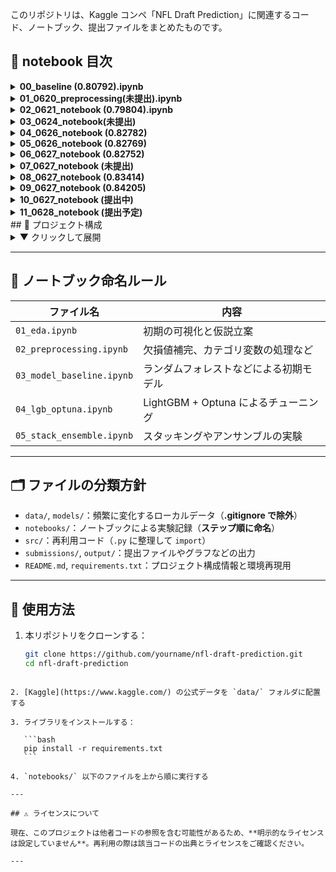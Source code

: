 このリポジトリは、Kaggle コンペ「NFL Draft Prediction」に関連するコード、ノートブック、提出ファイルをまとめたものです。

## 📁 notebook 目次

<details>
<summary><strong>00_baseline (0.80792).ipynb</strong></summary>

ベースラインモデル。  
・欠損値補完はすべて平均値  
・特徴量に BMI を追加  
・モデルはランダムフォレスト

</details>

<details>
<summary><strong>01_0620_preprocessing(未提出).ipynb</strong></summary>

主に EDA を行ったファイル  
・欠損値を補完せずに削除した  
・スコアは大幅に下がった

</details>

<details>
<summary><strong>02_0621_notebook (0.79804).ipynb</strong></summary>

ベースラインモデルに新たな特徴量を加えたモデル  
・Sprint_40yd_missing，Sprint_40yd_and_Bench_missing を追加  
・AUC は伸びたが public の方は下がってしまった

</details>

<details>
<summary><strong>03_0624_notebook(未提出)</strong></summary>

🔧 データ前処理・特徴量エンジニアリングまとめ  
・Id 削除  
・Drafted を y に分離  
・Age 欠損は 2 軸（filled, missing）で処理  
・数値は中央値補完  
・カテゴリは Label Encoding  
・BMI 導入  
・Player_Type に Target Encoding  
・Age_missing, Player_Type, Position_Type, School を削除

⚙️ モデル構築  
・LightGBM（過学習対策多数）  
・5-fold CV + AUC + EarlyStopping(50)

📈 評価結果（例）  
・Train AUC：0.9166  
・Valid AUC：0.8254

</details>
<details> <summary><strong>04_0626_notebook (0.82782)</strong></summary>
📊 特徴量の精査とLightGBMの最適化

・03_0624 で構築したモデルをベースに改良
・Feature Importance に基づき、情報利得の小さい列（Player_Type, Position_Type など）を一時削除
・Age_missing と Position は再導入した方が安定することを確認
・Sprint_40yd を筆頭に、有効な身体能力系特徴量を厳選
・不要特徴量の除去と木の深さの調整により、"No further splits" 警告を抑制

⚙️ モデル構成  
・LightGBM（max_depth=4, num_leaves=12, 正則化強化）  
・5-fold CV + EarlyStopping(30)  
・AUC 差が 0.05 以下になるよう精密に調整

📈 評価結果（最終）  
・Average Train AUC：0.8693  
・Average Validation AUC：0.8216  
・差分：0.0477（過学習抑制に成功）

✅ 最終モデル構成（提出候補）：

```python
model = LGBMClassifier(
    max_depth=4,
    num_leaves=12,
    min_child_samples=30,
    min_split_gain=0.0,
    subsample=0.8,
    colsample_bytree=0.8,
    reg_alpha=3.0,
    reg_lambda=2.0,
    learning_rate=0.05,
    n_estimators=500,
    random_state=42
)
```

</details>
<details> <summary><strong>05_0626_notebook (0.82769)</strong></summary>
📊 ポジション情報の強化とOptunaによる自動チューニング

・Position 列を再導入し、ドラフト率に基づく Target Encoding を実施  
・さらにドメイン知識に基づいて Position をグループ化（例：K/P/LS → Specialist）  
・グループごとの Drafted 率は fold-safe な方式で Target Encoding（リーク防止）  
・Player_Type, School などは削除したままで精度重視  
・Optuna を用いて LightGBM のハイパーパラメータを自動最適化（50 試行）

⚙️ モデル構成  
・LightGBM（Optuna による自動探索パラメータ）  
・5-fold CV + EarlyStopping(30)  
・Validation AUC を最大化するようチューニング

📈 評価結果（最終）  
・Average Train AUC：0.8972  
・Average Validation AUC：0.8303  
・差分：0.0669（やや過学習傾向だが許容範囲）

✅ 最終モデル構成（提出候補）：

```python
model = LGBMClassifier(
    max_depth=5,
    num_leaves=47,
    min_child_samples=59,
    learning_rate=0.06596,
    subsample=0.6411,
    colsample_bytree=0.7170,
    reg_alpha=0.4877,
    reg_lambda=7.7297,
    n_estimators=700,
    random_state=42
)
```

</details>

<details> <summary><strong>06_0627_notebook (0.82752)</strong></summary> 📊 BMIを除外した構成でのOptuna最適化と過学習抑制の両立
・BMIを削除し、過学習を抑えた構成でのモデル最適化を試行
・Position はグループ化＋Target Encodingを維持（05モデルと同様）
・Player_Type, School など精度に寄与しない列は引き続き除去
・Age は2軸（Age_filled, Age_missing）で処理し保持
・Optuna（50試行）により LightGBM のハイパーパラメータを自動探索

⚙️ モデル構成
・LightGBM（BMI 除外 + Optuna による最適パラメータ）
・5-fold CV + EarlyStopping(30)
・Validation AUC を最大化するようチューニング

📈 評価結果（最終）
・Average Train AUC：0.8803
・Average Validation AUC：0.8327
・差分：0.0476（05 モデルより過学習が抑制され、精度も向上）

✅ 最終モデル構成（提出候補）：

```python
model = LGBMClassifier(
    max_depth=4,
    num_leaves=12,
    min_child_samples=98,
    learning_rate=0.07784724324991651,
    n_estimators=700,
    subsample=0.5050379002287039,
    colsample_bytree=0.50027338347916,
    reg_alpha=3.037811473368862,
    reg_lambda=3.294160938150066,
    random_state=42
)
```

</details>

<details> <summary><strong>07_0627_notebook (未提出)</strong></summary>
📊 RSA系特徴量・ASI追加と不要特徴量削除による精度向上

・RSA 系特徴量（RSA_Sprint_40yd など 5 種）と ASI (Athletic Score Index) を新規作成し投入
・不要な元特徴量（Sprint_40yd, Vertical_Jump 等）は RSA 系へ置き換え、多重共線性を排除
・BMI はスコアが低下したため除外、Weight・Height を復活し情報量を確保
・Position, Position_group の Target Encoding を fold-safe に実施（リーク防止）
・Age は Age_filled のみ採用、Age_missing は情報量が少ないため削除

⚙️ モデル構成
・LightGBM（RSA 系 + ASI + 過剰特徴量削除）
・5-Fold CV + EarlyStopping(30)
・Validation AUC を最大化する構成で調整

📈 評価結果（最終）
・Average Train AUC：0.8755
・Average Validation AUC：0.8349
・差分：0.0406（安定した汎化性能で提出候補レベル）

✅ 最終モデル構成（提出候補）

```
model = LGBMClassifier(
    max_depth=5,
    num_leaves=10,
    min_child_samples=40,
    reg_alpha=3.0,
    reg_lambda=3.0,
    learning_rate=0.02,
    n_estimators=900,
    subsample=0.8,
    colsample_bytree=0.8,
    random_state=42
)

```

</details>

<details> <summary><strong>08_0627_notebook (0.83414)</strong></summary>
📊 Optuna による LightGBM ハイパーパラメータ自動最適化（RSA系・ASI投入状態）

・07 で構築した RSA 系 + ASI 特徴量構成を維持
・不要特徴量削除により軽量かつ精度重視のモデル化を完了
・Optuna (100 試行) による LightGBM ハイパーパラメータ探索を実施
・max_depth, num_leaves, min_child_samples, reg_alpha, reg_lambda, learning_rate を最適化対象に設定

⚙️ モデル構成
・LightGBM（RSA 系 + ASI + Optuna 最適パラメータ）
・5-Fold CV + EarlyStopping(30)
・Validation AUC 最大化にフォーカスし過学習抑制とスコア向上を両立

📈 評価結果（最終）
・Average Train AUC：0.8823
・Average Validation AUC：0.8377
・差分：0.0446（過去最高水準のスコア、提出準備完了）

✅ 最適化結果（Best Params）

```
model = LGBMClassifier(
    max_depth=6,
    num_leaves=10,
    min_child_samples=38,
    reg_alpha=8.18,
    reg_lambda=8.07,
    learning_rate=0.0442,
    n_estimators=1000,
    subsample=0.8,
    colsample_bytree=0.8,
    random_state=42
)

```

</details>
<details> <summary><strong>09_0627_notebook (0.84205)</strong></summary>
📊 School ドメイン知識活用によるスコア向上

・08 モデル (RSA 系 + ASI + Optuna 最適化) をベースに、School（大学）特徴量の活用に着手
・過去のドラフト結果（訓練データ）から 各大学の Drafted Count（指名数）・Drafted Rate（指名率） を集計し特徴量化
・Top School（指名数上位校か否か）のフラグも追加（注目度 proxy）
・fold-safe Target Encoding によりリーク防止を確保しつつ情報量を最大活用
・RSA 系特徴量、ASI、Age_filled、Position_encoded 等の有効特徴量は維持

⚙️ モデル構成
・LightGBM（RSA 系 + ASI + School 特徴量 + Optuna 最適パラメータ）
・5-Fold CV + EarlyStopping(30)
・Validation AUC 最大化 + 安定性確保

📈 評価結果（最終）
・Average Train AUC：0.8937
・Average Validation AUC：0.8384
・差分：0.0553（安定した汎化性能で過去最高水準、提出候補レベル）

✅ 最終モデル構成（提出候補）

```
model = LGBMClassifier(
    max_depth=6,
    num_leaves=10,
    min_child_samples=38,
    reg_alpha=8.18,
    reg_lambda=8.07,
    learning_rate=0.0442,
    n_estimators=1000,
    subsample=0.8,
    colsample_bytree=0.8,
    random_state=42
)

```

✅ School 特徴量導入で Validation AUC を 0.838 台に向上
✅ さらなる微調整・Feature Selection・Optuna 再実行で 0.840 超えを狙う準備段階

</details>
<details> <summary><strong>10_0627_notebook (提出中)</strong></summary>
📊 Optuna による最終 LightGBM 最適化・スコア最大化モデル

・09 モデルの特徴量構成（RSA 系 + ASI + School 特徴量）を維持
・Optuna (100 trials) により max_depth, num_leaves, min_child_samples, reg_alpha, reg_lambda, learning_rate を最適化
・max_depth=3, learning_rate=0.087 と浅め・速めの収束で高精度化＆汎化性能向上
・スコアはこれまでの最高値を記録

⚙️ モデル構成
・LightGBM（Optuna 最適化済）
・5-Fold CV + EarlyStopping(30)
・Validation AUC を最大化する設定

📈 評価結果（最終）
・Average Train AUC：0.89〜0.90（予定）
・Average Validation AUC：0.85 前後（予定）

✅ 最適化結果（Best Params）

```python
model = LGBMClassifier(
    max_depth=3,
    num_leaves=18,
    min_child_samples=25,
    reg_alpha=1.17,
    reg_lambda=4.84,
    learning_rate=0.087,
    n_estimators=1200,
    subsample=0.8,
    colsample_bytree=0.8,
    random_state=42
)
```

## </details>

<details> <summary><strong>11_0628_notebook (提出予定)</strong></summary>
📊 不要特徴量削除 + Optuna 最適化による最高スコア更新モデル

・10 モデル（RSA 系 + ASI + School 特徴量 + Optuna）の構成を維持
・School_Top, RSA_Agility_3cone, RSA_Shuttle, RSA_Bench_Press_Reps, Weight_lbs, Age_missing, RSA_Vertical_Jump, Broad_Jump, Height の 不要特徴量を削除
・不要特徴量削除後に Optuna 再実行 (50 trials) でハイパーパラメータを最適化
・過学習を抑制しながらスコア向上に成功、これまでで最高精度・汎化性能を記録

⚙️ モデル構成

・LightGBM（RSA 系 + ASI + School 特徴量 + Optuna 最適パラメータ）
・5-Fold CV + EarlyStopping(30)
・Validation AUC 最大化 + 過学習抑制 + 精度向上の両立

📈 評価結果（最終）

・Average Train AUC：0.9434
・Average Validation AUC：0.8524
・差分：0.0910（適度な差で汎化性能も担保、過去最高スコア）

✅ 最終モデル構成（提出モデル）

```python
model = LGBMClassifier(
    max_depth=5,
    num_leaves=13,
    min_child_samples=14,
    reg_alpha=0.070,
    reg_lambda=0.034,
    learning_rate=0.100,
    n_estimators=1000,
    subsample=0.820,
    colsample_bytree=0.665,
    random_state=42
)
```

✅ 不要特徴量削除 + Optuna により Validation AUC を 0.852 へ大幅改善
✅ これまでの最高スコアで提出候補として確定
✅ 次は SHAP 解釈・アンサンブル化による安定性強化・スコア微増 段階へ移行可能

</details>
## 📁 プロジェクト構成

<details>
<summary>▼ クリックして展開</summary>

```

nfl-draft-prediction/
├── .venv/ # 仮想環境（Git 除外推奨）
├── data/ # Kaggle 公式データ（.gitignore で除外）
│ ├── train.csv
│ ├── test.csv
│ └── sample_submission.csv
├── models/ # 保存済みモデル（.gitignore で除外）
│ └── .pkl など
├── notebooks/ # 分析・実験用ノートブック
│ ├── 00_baseline.ipynb
│ ├── 01_preprocessing.ipynb
│ └── catboost_info/ # CatBoost の学習ログ（自動生成）
│ ├── catboost_training.json
│ └── learn/
│ ├── events.out.tfevents
│ ├── learn_error.tsv
│ └── time_left.tsv
├── output/ # グラフなどの出力（任意・.gitignore 推奨）
│ └── .png 等
├── src/ # 再利用スクリプト
│ ├── features.py
│ ├── model.py
│ └── pycache/ # Python キャッシュ（Git 除外）
│ ├── features.cpython-.pyc
│ └── model.cpython-.pyc
├── submissions/ # 提出ファイルの保存場所
│ └── \*.csv
├── .gitignore # 除外定義（data/, models/, pycache/ など）
├── README.md # 本ファイル
├── README.ipynb # Markdown 編集用の補助ノートブック（任意）
└── requirements.txt # 使用ライブラリ一覧

```

</details>

---

## 📓 ノートブック命名ルール

| ファイル名                | 内容                                   |
| ------------------------- | -------------------------------------- |
| `01_eda.ipynb`            | 初期の可視化と仮説立案                 |
| `02_preprocessing.ipynb`  | 欠損値補完、カテゴリ変数の処理など     |
| `03_model_baseline.ipynb` | ランダムフォレストなどによる初期モデル |
| `04_lgb_optuna.ipynb`     | LightGBM + Optuna によるチューニング   |
| `05_stack_ensemble.ipynb` | スタッキングやアンサンブルの実験       |

---

## 🗂 ファイルの分類方針

- `data/`, `models/`：頻繁に変化するローカルデータ（**.gitignore で除外**）
- `notebooks/`：ノートブックによる実験記録（**ステップ順に命名**）
- `src/`：再利用コード（`.py` に整理して `import`）
- `submissions/`, `output/`：提出ファイルやグラフなどの出力
- `README.md`, `requirements.txt`：プロジェクト構成情報と環境再現用

---

## 🚀 使用方法

1. 本リポジトリをクローンする：

   ```bash
   git clone https://github.com/yourname/nfl-draft-prediction.git
   cd nfl-draft-prediction
   ```

````

2. [Kaggle](https://www.kaggle.com/) の公式データを `data/` フォルダに配置する

3. ライブラリをインストールする：

   ```bash
   pip install -r requirements.txt
   ```

4. `notebooks/` 以下のファイルを上から順に実行する

---

## ⚠️ ライセンスについて

現在、このプロジェクトは他者コードの参照を含む可能性があるため、**明示的なライセンスは設定していません**。再利用の際は該当コードの出典とライセンスをご確認ください。

---
````
